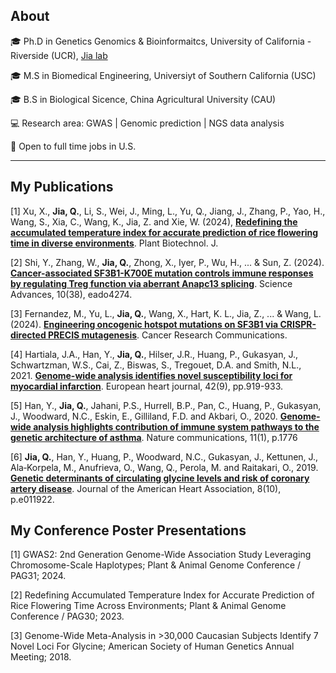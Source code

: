 ## About

🎓 Ph.D in Genetics Genomics & Bioinformaitcs, University of California - Riverside (UCR), [Jia lab](https://sites.google.com/ucr.edu/jia-lab-ucr/home)

🎓 M.S in Biomedical Engineering, Universiyt of Southern California (USC)

🎓 B.S in Biological Sicence, China Agricultural University (CAU)

💻 Research area: GWAS | Genomic prediction | NGS data analysis 

👀 Open to full time jobs in U.S.

---
## My Publications

[1] Xu, X., **Jia, Q.**, Li, S., Wei, J., Ming, L., Yu, Q., Jiang, J., Zhang, P., Yao, H., Wang, S., Xia, C., Wang, K., Jia, Z. and Xie, W. (2024), **[Redefining the accumulated temperature index for accurate prediction of rice flowering time in diverse environments](https://doi.org/10.1111/pbi.14498)**. Plant Biotechnol. J.

[2]	Shi, Y., Zhang, W., **Jia, Q.**, Zhong, X., Iyer, P., Wu, H., ... & Sun, Z. (2024). **[Cancer-associated SF3B1-K700E mutation controls immune responses by regulating Treg function via aberrant Anapc13 splicing](https://doi.org/10.1126/sciadv.ado4274)**. Science Advances, 10(38), eado4274.

[3]	Fernandez, M., Yu, L., **Jia, Q.**, Wang, X., Hart, K. L., Jia, Z., ... & Wang, L. (2024). **[Engineering oncogenic hotspot mutations on SF3B1 via CRISPR-directed PRECIS mutagenesis](https://doi.org/10.1158/2767-9764.crc-24-0145)**. Cancer Research Communications.

[4]	Hartiala, J.A., Han, Y., **Jia, Q.**, Hilser, J.R., Huang, P., Gukasyan, J., Schwartzman, W.S., Cai, Z., Biswas, S., Tregouet, D.A. and Smith, N.L., 2021. **[Genome-wide analysis identifies novel susceptibility loci for myocardial infarction](https://doi.org/10.1093/eurheartj/ehaa1040)**. European heart journal, 42(9), pp.919-933.

[5]	Han, Y., **Jia, Q.**, Jahani, P.S., Hurrell, B.P., Pan, C., Huang, P., Gukasyan, J., Woodward, N.C., Eskin, E., Gilliland, F.D. and Akbari, O., 2020. **[Genome-wide analysis highlights contribution of immune system pathways to the genetic architecture of asthma](https://doi.org/10.1038/s41467-020-15649-3)**. Nature communications, 11(1), p.1776

[6]	**Jia, Q.**, Han, Y., Huang, P., Woodward, N.C., Gukasyan, J., Kettunen, J., Ala‐Korpela, M., Anufrieva, O., Wang, Q., Perola, M. and Raitakari, O., 2019. **[Genetic determinants of circulating glycine levels and risk of coronary artery disease](https://doi.org/10.1161/JAHA.119.011922)**. Journal of the American Heart Association, 8(10), p.e011922.



## My Conference Poster Presentations

[1]	GWAS2: 2nd Generation Genome-Wide Association Study Leveraging Chromosome-Scale Haplotypes; Plant & Animal Genome Conference / PAG31; 2024. 

[2]	Redefining Accumulated Temperature Index for Accurate Prediction of Rice Flowering Time Across Environments; Plant & Animal Genome Conference / PAG30; 2023. 

[3]	Genome-Wide Meta-Analysis in >30,000 Caucasian Subjects Identify 7 Novel Loci For Glycine; American Society of Human Genetics Annual Meeting; 2018.

